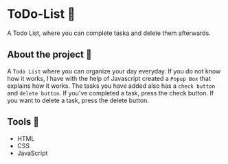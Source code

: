 # ToDo-List 📃
A Todo List, where you can complete taska and delete them afterwards.

## About the project 🚀
A `Todo List` where you can organize your day everyday. If you do not know how it works, I have with the help of Javascript created a `Popup Box` that explains how it works. The tasks you have added also has a `check button` and `delete button`. If you've completed a task, press the check button. If you want to delete a task, press the delete button.



## Tools 🔨
* HTML
* CSS
* JavaScript
